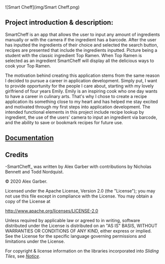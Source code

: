 


![Smart Cheff](img/Smart Cheff.png)


## Project introduction & description:

SmartCheff is an app that allows the user to input any amount of ingredients manually or with the camera if the ingredient has a barcode. After the user has inputted the ingredients of their choice and selected the search button, recipes are presented that include the ingredients inputted.
Picture being a student with the classic ingredient Top Ramen. When Top Ramen is selected as an ingredient SmartCheff will display all the delicious ways to cook your Top Ramen.

The motivation behind creating this application stems from the same reason I decided to pursue a career in application development.
Simply put, I want to provide opportunity for the people I care about, starting with my lovely girlfriend of four years Emily.
Emily is an inspiring cook who one day wants to have a career in culinary arts. That's why I chose to create a recipe application its something close to my heart and has helped me stay excited and motivated through my first steps into application development. 
The intended functional elements in this project include recipe lookup by ingredient, the use of the users' camera to input an ingredient via barcode, and the ability to save or bookmark recipes for future use.

## [Documentation](work/documentation.md)


## Credits

-SmartCheff_ was written by Alex Garber with contributions by Nicholas Bennett and Todd Nordquist.

&copy; 2020 Alex Garber. 

Licensed under the Apache License, Version 2.0 (the "License");
you may not use this file except in compliance with the License.
You may obtain a copy of the License at

<http://www.apache.org/licenses/LICENSE-2.0>

Unless required by applicable law or agreed to in writing, software
distributed under the License is distributed on an "AS IS" BASIS,
WITHOUT WARRANTIES OR CONDITIONS OF ANY KIND, either express or implied.
See the License for the specific language governing permissions and
limitations under the License.

For copyright &amp; license information on the libraries incorporated into _Sliding Tiles_, see [_Notice_](notice.md).







